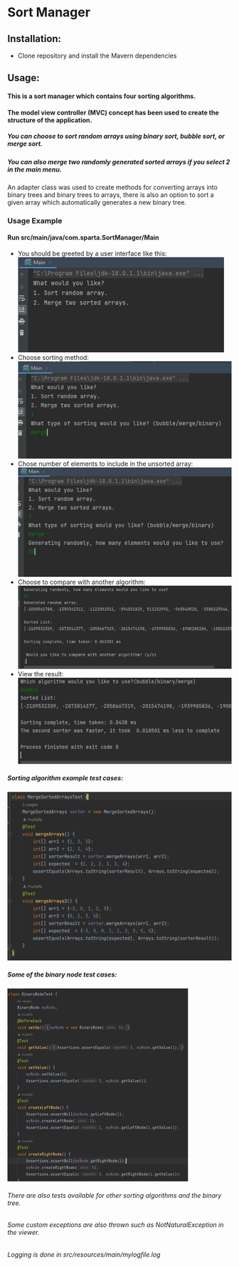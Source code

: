 # Sort Manager

## Installation:
- Clone repository and install the Mavern dependencies

## Usage:
#### This is a sort manager which contains four sorting algorithms.
#### The model view controller (MVC) concept has been used to create the structure of the application.
##### You can choose to sort random arrays using binary sort, bubble sort, or merge sort.
##### You can also merge two randomly generated sorted arrays if you select 2 in the main menu.
An adapter class was used to create methods for converting arrays into binary trees and binary trees to arrays,
there is also an option to sort a given array which automatically generates a new binary tree.

### Usage Example
#### Run src/main/java/com.sparta.SortManager/Main
- You should be greeted by a user interface like this:  
  ![img.png](./README/img.png)
- Choose sorting method:  
  ![img_1.png](./README/img_1.png)
- Chose number of elements to include in the unsorted array:  
  ![img_2.png](./README/img_2.png)
- Choose to compare with another algorithm:  
  ![img_3.png](./README/img_3.png)
- View the result:  
  ![img_4.png](./README/img_4.png)

##### Sorting algorithm example test cases:
![img_5.png](./README/img_5.png)

##### Some of the binary node test cases:
![img_6.png](./README/img_6.png)


###### There are also tests available for other sorting algorithms and the binary tree.

###### Some custom exceptions are also thrown such as NotNaturalException in the viewer.
###### Logging is done in src/resources/main/mylogfile.log